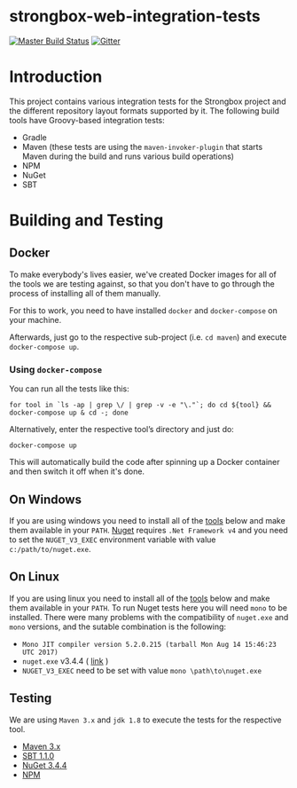 strongbox-web-integration-tests
===
[![Master Build Status](https://dev.carlspring.org/jenkins/buildStatus/icon?job=strongbox/strongbox-web-integration-tests/master)](https://dev.carlspring.org/jenkins/job/strongbox/job/strongbox-web-integration-tests/job/master/)
[![Gitter](https://badges.gitter.im/Join%20Chat.svg)](https://gitter.im/strongbox/strongbox?utm_source=badge&utm_medium=badge&utm_campaign=pr-badge&utm_content=badge)

# Introduction

This project contains various integration tests for the Strongbox project and the different repository layout formats supported by it. The following build tools have Groovy-based integration tests:
* Gradle
* Maven (these tests are using the `maven-invoker-plugin` that starts Maven during the build and runs various build operations)
* NPM
* NuGet
* SBT

# Building and Testing

## Docker

To make everybody's lives easier, we've created Docker images for all of the tools we are testing against, so that 
you don't have to go through the process of installing all of them manually.

For this to work, you need to have installed `docker` and `docker-compose` on your machine.

Afterwards, just go to the respective sub-project (i.e. `cd maven`) and execute `docker-compose up`.

### Using `docker-compose`

You can run all the tests like this:

```
for tool in `ls -ap | grep \/ | grep -v -e "\."`; do cd ${tool} && docker-compose up & cd -; done
```

Alternatively, enter the respective tool’s directory and just do:
```
docker-compose up
```

This will automatically build the code after spinning up a Docker container and then switch it off when it's done.

## On Windows

If you are using windows you need to install all of the [tools](#testing) below and make them available in your `PATH`.
[Nuget](https://dist.nuget.org/win-x86-commandline/v3.4.4/nuget.exe) requires `.Net Framework v4` and you need to 
set the `NUGET_V3_EXEC` environment variable with value `c:/path/to/nuget.exe`.

## On Linux

If you are using linux you need to install all of the [tools](#testing) below and make them available in your `PATH`.
To run Nuget tests here you will need `mono` to be installed. 
There were many problems with the compatibility of `nuget.exe` and `mono` versions, and the sutable combination is the following:

- `Mono JIT compiler version 5.2.0.215 (tarball Mon Aug 14 15:46:23 UTC 2017)`
- `nuget.exe` v3.4.4 ( [link](https://dist.nuget.org/win-x86-commandline/v3.4.4/nuget.exe) )
- `NUGET_V3_EXEC` need to be set with value `mono \path\to\nuget.exe`

<a href="#testing"></a>

## Testing

We are using `Maven 3.x` and `jdk 1.8` to execute the tests for the respective tool.

* [Maven 3.x](./maven)
* [SBT 1.1.0](./sbt)
* [NuGet 3.4.4](./nuget)
* [NPM](./npm)
